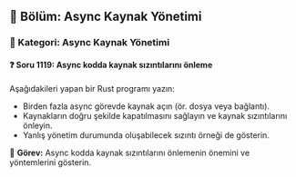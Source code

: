 ## 📘 Bölüm: Async Kaynak Yönetimi  
### 🔹 Kategori: Async Kaynak Yönetimi  
#### ❓ Soru 1119: Async kodda kaynak sızıntılarını önleme

Aşağıdakileri yapan bir Rust programı yazın:

- Birden fazla async görevde kaynak açın (ör. dosya veya bağlantı).
- Kaynakların doğru şekilde kapatılmasını sağlayın ve kaynak sızıntılarını önleyin.
- Yanlış yönetim durumunda oluşabilecek sızıntı örneği de gösterin.

🔧 **Görev:** Async kodda kaynak sızıntılarını önlemenin önemini ve yöntemlerini gösterin.
